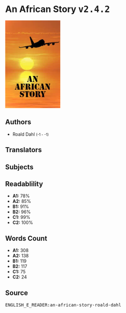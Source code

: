# An African Story <kbd>v2.4.2</kbd>

![](./cover.medium.jpg "")

## Authors


 - Roald Dahl <small>(-1 - -1)</small>

## Translators



## Subjects



## Readablility


 - **A1:** 78%
 - **A2:** 85%
 - **B1:** 91%
 - **B2:** 96%
 - **C1:** 99%
 - **C2:** 100%

## Words Count


 - **A1:** 308
 - **A2:** 138
 - **B1:** 119
 - **B2:** 117
 - **C1:** 75
 - **C2:** 24

## Source


<kbd>ENGLISH_E_READER:an-african-story-roald-dahl</kbd>
